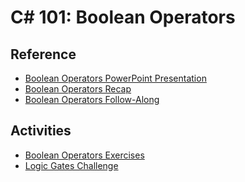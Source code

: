 # C# 101: Boolean Operators

## Reference
- <a href="BooleanOperators.pptx" target="_blank">Boolean Operators PowerPoint Presentation</a>
- [Boolean Operators Recap](BooleanOperatorsRecap.md)
- [Boolean Operators Follow-Along](BooleanOperatorsFollowAlong.md)

## Activities
- [Boolean Operators Exercises](BooleanOperatorsExercises.md)
- [Logic Gates Challenge](LogicGatesChallenge.md)